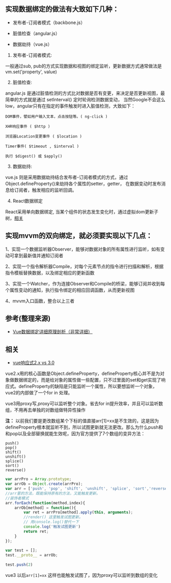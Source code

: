 ## 实现数据绑定的做法有大致如下几种：

- 发布者-订阅者模式（backbone.js）

- 脏值检查（angular.js） 

- 数据劫持（vue.js）

1. 发布者-订阅者模式:

  一般通过sub, pub的方式实现数据和视图的绑定监听，更新数据方式通常做法是 vm.set('property', value)

2. 脏值检查: 

  angular.js 是通过脏值检测的方式比对数据是否有变更，来决定是否更新视图，最简单的方式就是通过 setInterval() 定时轮询检测数据变动，
当然Google不会这么low，angular只有在指定的事件触发时进入脏值检测，大致如下：

    DOM事件，譬如用户输入文本，点击按钮等。( ng-click )

    XHR响应事件 ( $http )

    浏览器Location变更事件 ( $location )

    Timer事件( $timeout , $interval )

    执行 $digest() 或 $apply()

3. 数据劫持: 

  vue.js 则是采用数据劫持结合发布者-订阅者模式的方式，通过Object.defineProperty()来劫持各个属性的setter，getter，
  在数据变动时发布消息给订阅者，触发相应的监听回调。

4. React数据绑定

  React采用单向数据绑定, 当某个组件的状态发生变化时，通过虚拟dom更新子树，[相关](https://www.zhihu.com/question/31585377)

## 实现mvvm的双向绑定，就必须要实现以下几点：

1、实现一个数据监听器Observer，能够对数据对象的所有属性进行监听，如有变动可拿到最新值并通知订阅者

2、实现一个指令解析器Compile，对每个元素节点的指令进行扫描和解析，根据指令模板替换数据，以及绑定相应的更新函数

3、实现一个Watcher，作为连接Observer和Compile的桥梁，能够订阅并收到每个属性变动的通知，执行指令绑定的相应回调函数，从而更新视图

4、mvvm入口函数，整合以上三者



## 参考(整理来源)

- [Vue数据绑定详细原理剖析（非常详细）](https://blog.csdn.net/itkingone/article/details/79152951)

## 相关

- [vue响应式2.x vs 3.0](https://blog.csdn.net/ChasenZh/article/details/102760184)

vue2.x用的核心函数是Object.defineProperty，defineProperty核心并不是为对象做数据绑定的，而是给对象的属性做一些配置，只不过里面的set和get实现了响应式。defineProperty的缺陷是只能监听一个属性，所以要想监听一个对象，vue2的内部做了一个for in 处理。

vue3用proxy写,proxy可以监听整个对象。省去for in提升效率，并且可以监听数组，不用再去单独的对数组做特异性操作

**注：** 以前我们要是更改数组某个下标的值直接arr[1]=xx是不生效的，这是因为defineProperty根本就监听不到，所以试图更新就无法更改。那么为什么push和和pop以及全部替换就能生效呢，因为官方提供了7个数组的变异方法：

    push()
    pop()
    shift()
    unshift()
    splice()
    sort()
    reverse()

```js
var arrPro = Array.prototype;
var arrOb = Object.create(arrPro);
var arr = ['push', 'pop', 'shift', 'unshift', 'splice', 'sort','reverse'];
//arr里的方法，既能保持原有的方法，又能触发更新。
//装饰者模式
arr.forEach(function(method,index){
    arrOb[method] = function(){
        var ret = arrPro[method].apply(this, arguments);
        //render() 这里触发试图更新。
        // 用console.log()替代一下
        console.log('触发试图更新')
        return ret;
    }
});
 
var test = [];
test.__proto__ = arrOb;
 
test.push(2)
```
vue3 以后`arr[1]=xx` 这样也能触发试图了，因为proxy可以监听到数组的变化
